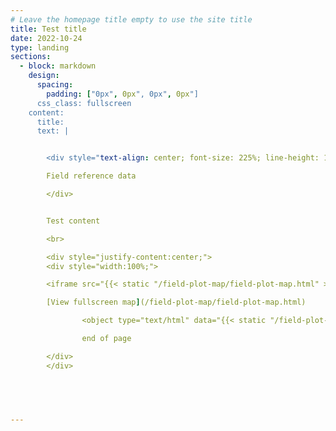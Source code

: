 ```yaml
---
# Leave the homepage title empty to use the site title
title: Test title
date: 2022-10-24
type: landing
sections:
  - block: markdown
    design:
      spacing:
        padding: ["0px", 0px", 0px", 0px"]
      css_class: fullscreen
    content:
      title: 
      text: |


        <div style="text-align: center; font-size: 225%; line-height: 120%;">

        Field reference data

        </div>


        Test content

        <br>

        <div style="justify-content:center;">
        <div style="width:100%;">

        <iframe src="{{< static "/field-plot-map/field-plot-map.html" >}}" frameborder="0" scrolling="yes" seamless="seamless" style="display:block; width:100%; height:76vh;" class="tester"></iframe>

        [View fullscreen map](/field-plot-map/field-plot-map.html)

                <object type="text/html" data="{{< static "/field-plot-map/field-plot-map.html" >}}" style="display:block; width:100%; height:76vh;" class="tester"></object>

                end of page

        </div>
        </div>
 




---
```



